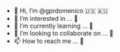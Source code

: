 - 👋 Hi, I’m @gprdomenico 🇺🇸 🇦🇺
- 👀 I’m interested in ... 🚀
- 🌱 I’m currently learning ... 🚀
- 💞️ I’m looking to collaborate on ... 🚀
- 📫 How to reach me ... 🚀

<!---
gprdomenico/gprdomenico is a ✨ special ✨ repository because its `README.md` (this file) appears on your GitHub profile.
You can click the Preview link to take a look at your changes.
--->
